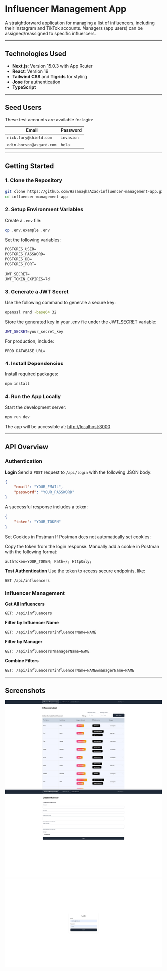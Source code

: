 # Influencer Management App

A straightforward application for managing a list of influencers, including their Instagram and TikTok accounts. Managers (app users) can be assigned/reassigned to specific influencers.

---

## Technologies Used  

- **Next.js**: Version 15.0.3 with App Router  
- **React**: Version 19  
- **Tailwind CSS** and **Tigrids** for styling  
- **Jose** for authentication  
- **TypeScript** 

--- 

## Seed Users

These test accounts are available for login:

| Email                        | Password   |
|------------------------------|------------|
| `nick.fury@shield.com`       | `invasion` |
| `odin.borson@asgard.com`     | `hela`     |

---

## Getting Started

### 1. Clone the Repository
```bash
git clone https://github.com/HasanaghaAzad/influencer-management-app.git
cd influencer-management-app
```

### 2. Setup Environment Variables

Create a `.env` file:
```bash
cp .env.example .env
```

Set the following variables:
```env
POSTGRES_USER=
POSTGRES_PASSWORD=
POSTGRES_DB=
POSTGRES_PORT=

JWT_SECRET=
JWT_TOKEN_EXPIRES=7d
```

### 3. Generate a JWT Secret
Use the following command to generate a secure key:
```bash
openssl rand -base64 32
```

Store the generated key in your .env file under the JWT_SECRET variable:

```bash
JWT_SECRET=your_secret_key  
```


For production, include:
```env
PROD_DATABASE_URL=
```

### 4. Install Dependencies

Install required packages:
```bash
npm install
```


### 4. Run the App Locally

Start the development server:
```bash
npm run dev
```

The app will be accessible at:
[http://localhost:3000](http://localhost:3000)

---

## API Overview

### Authentication

**Login**
Send a `POST` request to `/api/login` with the following JSON body:
```json
{
    "email": "YOUR_EMAIL",
    "password": "YOUR_PASSWORD"
}
```
A successful response includes a token:
```json
{
    "token": "YOUR_TOKEN"
}
```

Set Cookies in Postman
If Postman does not automatically set cookies:

Copy the token from the login response.
Manually add a cookie in Postman with the following format:

```
authToken=YOUR_TOKEN; Path=/; HttpOnly;  
```

**Test Authentication**
Use the token to access secure endpoints, like:
```
GET /api/influencers
```

### Influencer Management

**Get All Influencers**
```
GET: /api/influencers
```

**Filter by Influencer Name**
```
GET: /api/influencers?influencerName=NAME
```

**Filter by Manager**
```
GET: /api/influencers?managerName=NAME
```

**Combine Filters**
```
GET: /api/influencers?influencerName=NAME&managerName=NAME
```

---

## Screenshots

![Screenshot of Influencers List page](screenshots/influencers-list.png)
![Screenshot of Create Influencer page](screenshots/create-influencer.png)
![Screenshot of Login page](screenshots/login.png)
